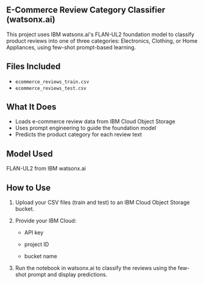 ## E-Commerce Review Category Classifier (watsonx.ai)

This project uses IBM watsonx.ai's FLAN-UL2 foundation model to classify product reviews into one of three categories:
Electronics, Clothing, or Home Appliances, using few-shot prompt-based learning.

## Files Included
- `ecommerce_reviews_train.csv`
- `ecommerce_reviews_test.csv`

## What It Does
- Loads e-commerce review data from IBM Cloud Object Storage
- Uses prompt engineering to guide the foundation model
- Predicts the product category for each review text
## Model Used
FLAN-UL2 from IBM watsonx.ai

## How to Use

1. Upload your CSV files (train and test) to an IBM Cloud Object Storage bucket.
   
3. Provide your IBM Cloud:
   
   - API key

   - project ID

   - bucket name

5. Run the notebook in watsonx.ai to classify the reviews using the few-shot prompt and display predictions.

